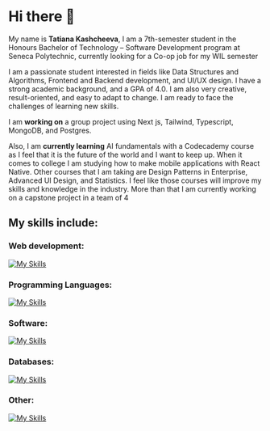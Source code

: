 # Hi there 👋
My name is **Tatiana Kashcheeva**, I am a 7th-semester student in the Honours Bachelor of Technology – Software Development program at Seneca Polytechnic, currently looking for a Co-op job for my WIL semester 

I am a passionate student interested in fields like Data Structures and Algorithms, Frontend and Backend development, and UI/UX design. I have a strong academic background, and a GPA of 4.0. I am also very creative, result-oriented, and easy to adapt to change. I am ready to face the challenges of learning new skills.

I am **working on** a group project using Next js, Tailwind, Typescript, MongoDB, and Postgres.

Also, I am **currently learning** AI fundamentals with a Codecademy course as I feel that it is the future of the world and I want to keep up. When it comes to college I am studying how to make mobile applications with React Native. Other courses that I am taking are Design Patterns in Enterprise, Advanced UI Design, and Statistics. I feel like those courses will improve my skills and knowledge in the industry. More than that I am currently working on a capstone project in a team of 4

## My skills include:

### Web development: 

[![My Skills](https://skillicons.dev/icons?i=js,html,css,tailwind,vercel,ts,react,nodejs,nextjs,heroku)](https://skillicons.dev)

### Programming Languages:

[![My Skills](https://skillicons.dev/icons?i=cpp,py,cs)](https://skillicons.dev)

### Software: 

[![My Skills](https://skillicons.dev/icons?i=vscode,visualstudio,powershell)](https://skillicons.dev)

### Databases: 

[![My Skills](https://skillicons.dev/icons?i=postgres,mysql,mongodb)](https://skillicons.dev)

### Other: 

[![My Skills](https://skillicons.dev/icons?i=linux,git,github,figma)](https://skillicons.dev)
<!--
**Amoraa/Amoraa** is a ✨ _special_ ✨ repository because its `README.md` (this file) appears on your GitHub profile.

Here are some ideas to get you started:

- 🔭 I’m currently working on ...
- 🌱 I’m currently learning ...
- 👯 I’m looking to collaborate on ...
- 🤔 I’m looking for help with ...
- 💬 Ask me about ...
- 📫 How to reach me: ...
- 😄 Pronouns: ...
- ⚡ Fun fact: ...
-->
